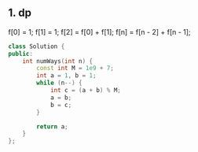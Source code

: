 ## 1. dp
f[0] = 1;
f[1] = 1;
f[2] = f[0] + f[1];
f[n] = f[n - 2] + f[n - 1];
```cpp
class Solution {
public:
    int numWays(int n) {
        const int M = 1e9 + 7;
        int a = 1, b = 1;
        while (n--) {
            int c = (a + b) % M;
            a = b;
            b = c;
        }

        return a;
    }
};
```
